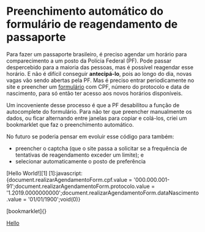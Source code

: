 # Preenchimento automático do formulário de reagendamento de passaporte
Para fazer um passaporte brasileiro, é preciso agendar um horário para comparecimento a um posto da Polícia Federal (PF). Pode passar despercebido para a maioria das pessoas, mas é possível reagendar esse horário. E não é difícil conseguir **antecipá-lo**, pois ao longo do dia, novas vagas vão sendo abertas pela PF. Mas é preciso entrar periodicamente no site e preencher um [formulário](https://servicos.dpf.gov.br/sinpa/realizarReagendamento.do?dispatcher=exibirSolicitacaoReagendamento&validate=false) com CPF, número do protocolo e data de nascimento, para só então ter acesso aos novos horários disponíveis.  

Um incoveniente desse processo é que a PF desabilitou a função de autocomplete do formulário. Para não ter que preencher manualmente os dados, ou ficar alternando entre janelas para copiar e colá-los, criei um bookmarklet que faz o preenchimento automático.

No futuro se poderia pensar em evoluir esse código para também:
 * preencher o captcha (que o site passa a solicitar se a frequência de tentativas de reagendamento exceder um limite); e
 * selecionar automaticamente o posto de preferência

[Hello World!][1]
[1]:javascript:{document.realizarAgendamentoForm.cpf.value = '000.000.001-91';document.realizarAgendamentoForm.protocolo.value = '1.2019.0000000000';document.realizarAgendamentoForm.dataNascimento.value = '01/01/1900';void(0)}

[bookmarklet]{}

<a href="javascript:function my_bookmarklet(){document.realizarAgendamentoForm.cpf.value = '000.000.001-91';document.realizarAgendamentoForm.protocolo.value = '1.2019.0000000000';document.realizarAgendamentoForm.dataNascimento.value = '01/01/1900';void(0);}my_bookmarklet();">Hello</a>
